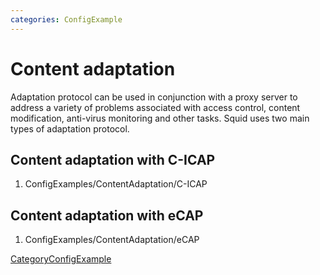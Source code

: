 ```yaml
---
categories: ConfigExample
---
```

# Content adaptation

Adaptation protocol can be used in conjunction with a proxy server to
address a variety of problems associated with access control, content
modification, anti-virus monitoring and other tasks. Squid uses two main
types of adaptation protocol.

## Content adaptation with C-ICAP

1.  ConfigExamples/ContentAdaptation/C-ICAP

## Content adaptation with eCAP

1.  ConfigExamples/ContentAdaptation/eCAP

[CategoryConfigExample](/CategoryConfigExample)
